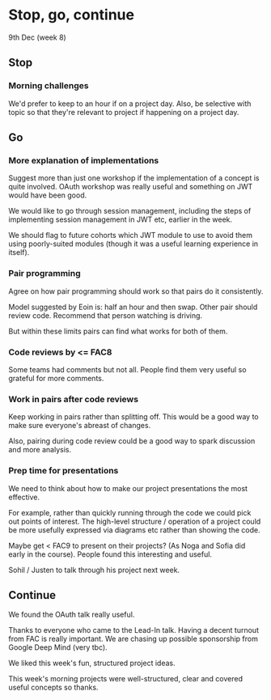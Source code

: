 # Stop, go, continue

9th Dec (week 8)

## Stop

### Morning challenges

We'd prefer to keep to an hour if on a project day. Also, be selective with topic so that they're relevant to project if happening on a project day.

## Go

### More explanation of implementations

Suggest more than just one workshop if the implementation of a concept is quite involved. OAuth workshop was really useful and something on JWT would have been good.

We would like to go through session management, including the steps of implementing session management in JWT etc, earlier in the week.

We should flag to future cohorts which JWT module to use to avoid them using poorly-suited modules (though it was a useful learning experience in itself).

### Pair programming

Agree on how pair programming should work so that pairs do it consistently.

Model suggested by Eoin is: half an hour and then swap. Other pair should review code. Recommend that person watching is driving.

But within these limits pairs can find what works for both of them.

### Code reviews by <= FAC8

Some teams had comments but not all. People find them very useful so grateful for more comments.

### Work in pairs after code reviews

Keep working in pairs rather than splitting off. This would be a good way to make sure everyone's abreast of changes.

Also, pairing during code review could be a good way to spark discussion and more analysis.

### Prep time for presentations

We need to think about how to make our project presentations the most effective.

For example, rather than quickly running through the code we could pick out points of interest. The high-level structure / operation of a project could be more usefully expressed via diagrams etc rather than showing the code.

Maybe get < FAC9 to present on their projects? (As Noga and Sofia did early in the course). People found this interesting and useful.

Sohil / Justen to talk through his project next week.

## Continue

We found the OAuth talk really useful.

Thanks to everyone who came to the Lead-In talk. Having a decent turnout from FAC is really important. We are chasing up possible sponsorship from Google Deep Mind (very tbc).

We liked this week's fun, structured project ideas.

This week's morning projects were well-structured, clear and covered useful concepts so thanks.


